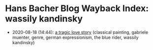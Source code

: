 # Hans Bacher Blog Wayback Index: wassily kandinsky

* 2020-08-18 (14:44): [a tragic love story](https://web.archive.org/web/https://one1more2time3.wordpress.com/2020/08/18/a-tragic-love-story/) (classical painting, gabriele muenter, genre, german expressionism, the blue rider, wassily kandinsky)